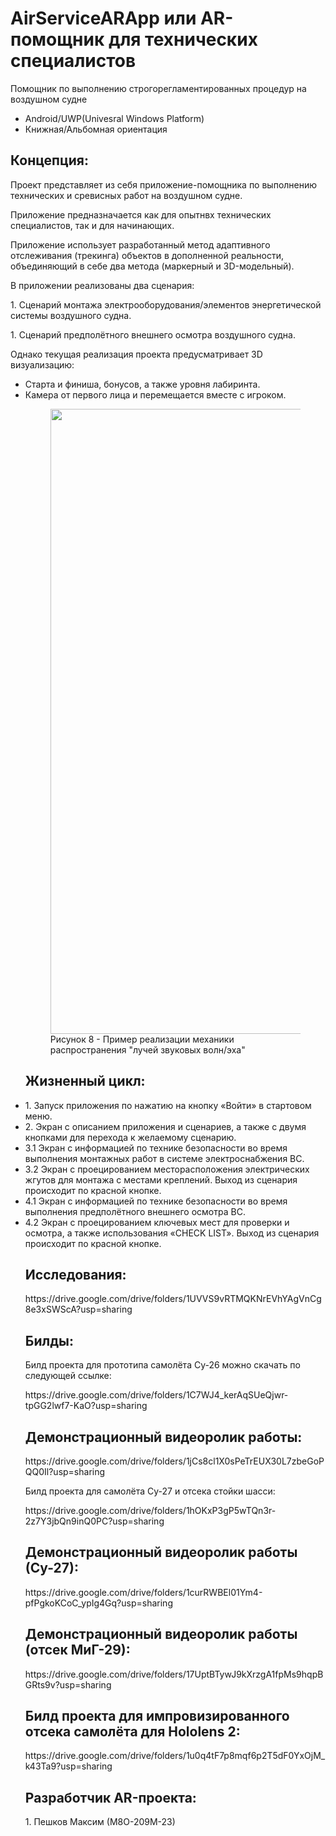 <h1>AirServiceARApp или AR-помощник для технических специалистов</h1>
<p>Помощник по выполнению строгорегламентированных процедур на воздушном судне</p>
<ul>
  <li>Android/UWP(Univesral Windows Platform)</li>
  <li>Книжная/Альбомная ориентация</li>
</ul>

<h2>Концепция:</h2>
<p>Проект представляет из себя приложение-помощника по выполнению технических и сревисных работ на воздушном судне. </p>
<p>Приложение предназначается как для опытнвх технических специалистов, так и для начинающих. </p>
<p>Приложение использует разработанный метод адаптивного отслеживания (трекинга) объектов в дополненной реальности, объединяющий в себе два метода (маркерный и 3D-модельный). </p>

<p>В приложении реализованы два сценария:</p>
<p>1. Сценарий монтажа электрооборудования/элементов энергетической системы воздушного судна.</p>
<p>1. Сценарий предполётного внешнего осмотра воздушного судна.</p>



<p>Однако текущая реализация проекта предусматривает 3D визуализацию:</p>
<ul>
  <li>Старта и финиша, бонусов, а также уровня лабиринта.</li>
  <li>Камера от первого лица и перемещается вместе с игроком.</li>


<p>
<figure>
   <img src="./Pictures/Pic_13.png" width="1000"/>
   <figcaption>Рисунок 8 - Пример реализации механики распространения "лучей звуковых волн/эха"</figcaption>
  </figure>
</p>

<h2>Жизненный цикл:</h2>
  <li>1. Запуск приложения по нажатию на кнопку «Войти» в стартовом меню.</li>
  <li>2. Экран с описанием приложения и сценариев, а также с двумя кнопками для перехода к желаемому сценарию.</li>
  <li>3.1 Экран с информацией по технике безопасности во время выполнения монтажных работ в системе электроснабжения ВС.</li>
  <li>3.2 Экран с проецированием месторасположения электрических жгутов для монтажа с местами креплений. Выход из сценария происходит по красной кнопке.</li>
  <li>4.1 Экран с информацией по технике безопасности во время выполнения предполётного внешнего осмотра ВС.</li>
  <li>4.2 Экран с проецированием ключевых мест для проверки и осмотра, а также использования «CHECK LIST». Выход из сценария происходит по красной кнопке.</li>
</li>

<h2>Исследования: </h2>
<href>https://drive.google.com/drive/folders/1UVVS9vRTMQKNrEVhYAgVnCg8e3xSWScA?usp=sharing</href>

<h2>Билды:</h2>
<p>Билд проекта для прототипа самолёта Су-26 можно скачать по следующей ссылке:</p>
<href>https://drive.google.com/drive/folders/1C7WJ4_kerAqSUeQjwr-tpGG2lwf7-KaO?usp=sharing</href>

<h2>Демонстрационный видеоролик работы:</h2>
<href>https://drive.google.com/drive/folders/1jCs8cl1X0sPeTrEUX30L7zbeGoPQQ0Il?usp=sharing</href>

<p>Билд проекта для самолёта Су-27 и отсека стойки шасси:</p>
<href>https://drive.google.com/drive/folders/1hOKxP3gP5wTQn3r-2z7Y3jbQn9inQ0PC?usp=sharing</href>

<h2>Демонстрационный видеоролик работы (Су-27):</h2>
<href>https://drive.google.com/drive/folders/1curRWBEl01Ym4-pfPgkoKCoC_ypIg4Gq?usp=sharing</href>

<h2>Демонстрационный видеоролик работы (отсек МиГ-29):</h2>
<href>https://drive.google.com/drive/folders/17UptBTywJ9kXrzgA1fpMs9hqpBGRts9v?usp=sharing</href>

<h2>Билд проекта для импровизированного отсека самолёта для Hololens 2:</h2>
<href>https://drive.google.com/drive/folders/1u0q4tF7p8mqf6p2T5dF0YxOjM_k43Ta9?usp=sharing</href>

<h2>Разработчик AR-проекта:</h2>
<p>1. Пешков Максим (М8О-209М-23)</p>

